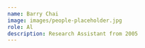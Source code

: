 ```yaml
---
name: Barry Chai
image: images/people-placeholder.jpg
role: Al
description: Research Assistant from 2005
---
```

